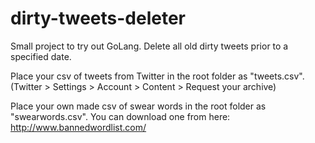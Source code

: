 # dirty-tweets-deleter
Small project to try out GoLang. Delete all old dirty tweets prior to a specified date.

Place your csv of tweets from Twitter in the root folder as "tweets.csv".
(Twitter > Settings > Account > Content > Request your archive)

Place your own made csv of swear words in the root folder as "swearwords.csv".
You can download one from here: http://www.bannedwordlist.com/